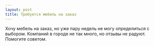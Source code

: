 ```yaml
---
layout: post 
title: Требуется мебель на заказ 
--- 
```

Хочу мебель на заказ, но уже пару недель не могу определиться с выбором. Компаний в городе не так много, но отзывы не радуют. Помогите советом.